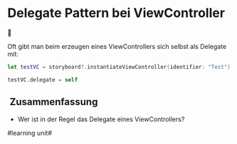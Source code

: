 # Delegate Pattern bei ViewController
🍷

Oft gibt man beim erzeugen eines ViewControllers sich selbst als Delegate mit:

```swift
let testVC = storyboard?.instantiateViewController(identifier: "Test") as! TestViewController

testVC.delegate = self
```

##  Zusammenfassung
- Wer ist in der Regel das Delegate eines ViewControllers?

#learning unit#